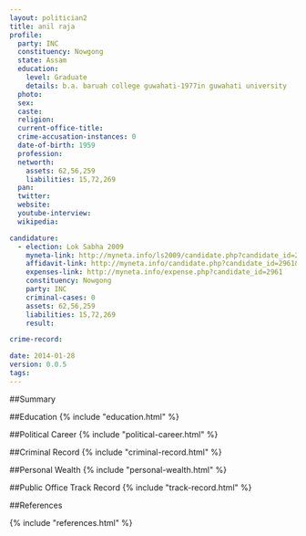 ```yaml
---
layout: politician2
title: anil raja
profile: 
  party: INC
  constituency: Nowgong
  state: Assam
  education: 
    level: Graduate
    details: b.a. baruah college guwahati-1977in guwahati university
  photo: 
  sex: 
  caste: 
  religion: 
  current-office-title: 
  crime-accusation-instances: 0
  date-of-birth: 1959
  profession: 
  networth: 
    assets: 62,56,259
    liabilities: 15,72,269
  pan: 
  twitter: 
  website: 
  youtube-interview: 
  wikipedia: 

candidature: 
  - election: Lok Sabha 2009
    myneta-link: http://myneta.info/ls2009/candidate.php?candidate_id=2961
    affidavit-link: http://myneta.info/candidate.php?candidate_id=2961&scan=original
    expenses-link: http://myneta.info/expense.php?candidate_id=2961
    constituency: Nowgong 
    party: INC
    criminal-cases: 0
    assets: 62,56,259
    liabilities: 15,72,269
    result:  

crime-record: 

date: 2014-01-28
version: 0.0.5
tags: 
---
```

##Summary


##Education
{% include "education.html" %}


##Political Career
{% include "political-career.html" %}


##Criminal Record
{% include "criminal-record.html" %}


##Personal Wealth
{% include "personal-wealth.html" %}


##Public Office Track Record
{% include "track-record.html" %}


##References


{% include "references.html" %}